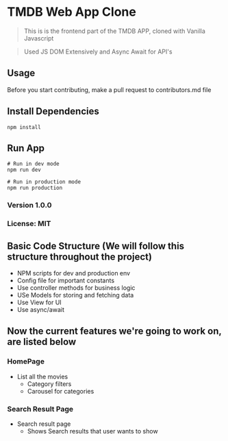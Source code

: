 # TMDB Web App Clone

> This is is the frontend part of the TMDB APP, cloned with Vanilla Javascript

> Used JS DOM Extensively and Async Await for API's

## Usage

Before you start contributing, make a pull request to contributors.md file

## Install Dependencies

```
npm install
```

## Run App

```
# Run in dev mode
npm run dev

# Run in production mode
npm run production
```

### Version 1.0.0

### License: MIT

## Basic Code Structure (We will follow this structure throughout the project)

- NPM scripts for dev and production env
- Config file for important constants
- Use controller methods for business logic
- USe Models for storing and fetching data
- Use View for UI
- Use async/await

## Now the current features we're going to work on, are listed below

### HomePage

- List all the movies
  - Category filters
  - Carousel for categories

### Search Result Page

- Search result page
  - Shows Search results that user wants to show
